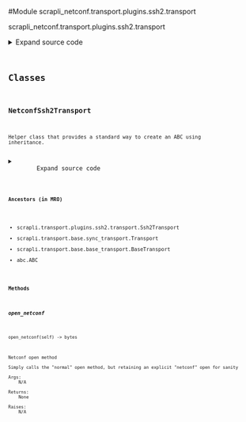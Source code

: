 <link rel="preload stylesheet" as="style" href="https://cdnjs.cloudflare.com/ajax/libs/10up-sanitize.css/11.0.1/sanitize.min.css" integrity="sha256-PK9q560IAAa6WVRRh76LtCaI8pjTJ2z11v0miyNNjrs=" crossorigin>
<link rel="preload stylesheet" as="style" href="https://cdnjs.cloudflare.com/ajax/libs/10up-sanitize.css/11.0.1/typography.min.css" integrity="sha256-7l/o7C8jubJiy74VsKTidCy1yBkRtiUGbVkYBylBqUg=" crossorigin>
<link rel="stylesheet preload" as="style" href="https://cdnjs.cloudflare.com/ajax/libs/highlight.js/10.1.1/styles/github.min.css" crossorigin>
<script defer src="https://cdnjs.cloudflare.com/ajax/libs/highlight.js/10.1.1/highlight.min.js" integrity="sha256-Uv3H6lx7dJmRfRvH8TH6kJD1TSK1aFcwgx+mdg3epi8=" crossorigin></script>
<script>window.addEventListener('DOMContentLoaded', () => hljs.initHighlighting())</script>















#Module scrapli_netconf.transport.plugins.ssh2.transport

scrapli_netconf.transport.plugins.ssh2.transport

<details class="source">
    <summary>
        <span>Expand source code</span>
    </summary>
    <pre>
        <code class="python">
"""scrapli_netconf.transport.plugins.ssh2.transport"""
from scrapli.exceptions import ScrapliConnectionNotOpened
from scrapli.transport.plugins.ssh2.transport import PluginTransportArgs, Ssh2Transport

# imported from base driver
_ = PluginTransportArgs


class NetconfSsh2Transport(Ssh2Transport):
    def open_netconf(self) -> bytes:
        """
        Netconf open method

        Simply calls the "normal" open method, but retaining an explicit "netconf" open for sanity

        Args:
            N/A

        Returns:
            None

        Raises:
            N/A

        """
        super().open()

        return b""

    def _open_channel(self) -> None:
        """
        Overriding the base open_channel to invoke netconf subsystem

        Args:
            N/A

        Returns:
            None

        Raises:
            ScrapliConnectionNotOpened: if session is unopened/None

        """
        if not self.session:
            raise ScrapliConnectionNotOpened

        self.session_channel = self.session.open_session()
        # unlike "normal" ssh2 -- we do *not* need to enable the "shell" on the channel...
        # we *do* still want it to be a pty though!
        self.session_channel.pty()
        self.session_channel.subsystem("netconf")
        </code>
    </pre>
</details>




## Classes

### NetconfSsh2Transport


```text
Helper class that provides a standard way to create an ABC using
inheritance.
```

<details class="source">
    <summary>
        <span>Expand source code</span>
    </summary>
    <pre>
        <code class="python">
class NetconfSsh2Transport(Ssh2Transport):
    def open_netconf(self) -> bytes:
        """
        Netconf open method

        Simply calls the "normal" open method, but retaining an explicit "netconf" open for sanity

        Args:
            N/A

        Returns:
            None

        Raises:
            N/A

        """
        super().open()

        return b""

    def _open_channel(self) -> None:
        """
        Overriding the base open_channel to invoke netconf subsystem

        Args:
            N/A

        Returns:
            None

        Raises:
            ScrapliConnectionNotOpened: if session is unopened/None

        """
        if not self.session:
            raise ScrapliConnectionNotOpened

        self.session_channel = self.session.open_session()
        # unlike "normal" ssh2 -- we do *not* need to enable the "shell" on the channel...
        # we *do* still want it to be a pty though!
        self.session_channel.pty()
        self.session_channel.subsystem("netconf")
        </code>
    </pre>
</details>


#### Ancestors (in MRO)
- scrapli.transport.plugins.ssh2.transport.Ssh2Transport
- scrapli.transport.base.sync_transport.Transport
- scrapli.transport.base.base_transport.BaseTransport
- abc.ABC
#### Methods

    

##### open_netconf
`open_netconf(self) ‑> bytes`

```text
Netconf open method

Simply calls the "normal" open method, but retaining an explicit "netconf" open for sanity

Args:
    N/A

Returns:
    None

Raises:
    N/A
```